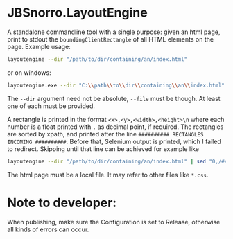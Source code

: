 # JBSnorro.LayoutEngine

A standalone commandline tool with a single purpose: given an html page, print to stdout the `boundingClientRectangle` of all HTML elements on the page.
Example usage:

```bash
layoutengine --dir "/path/to/dir/containing/an/index.html"
```

or on windows:

```bash
layoutengine.exe --dir "C:\\path\\to\\dir\\containing\\an\\index.html"
```

The `--dir` argument need not be absolute, `--file` must be though. At least one of each must be provided.

A rectangle is printed in the format `<x>,<y>,<width>,<height>\n` where each number is a float printed with `.` as decimal point, if required.
The rectangles are sorted by xpath, and printed after the line `########## RECTANGLES INCOMING ##########`. Before that, Selenium output is printed, which I failed to redirect.
Skipping until that line can be achieved for example like
```bash
layoutengine --dir "/path/to/dir/containing/an/index.html" | sed "0,/########## RECTANGLES INCOMING/d"
```

The html page must be a local file. It may refer to other files like `*.css`.

# Note to developer:
When publishing, make sure the Configuration is set to Release, otherwise all kinds of errors can occur.